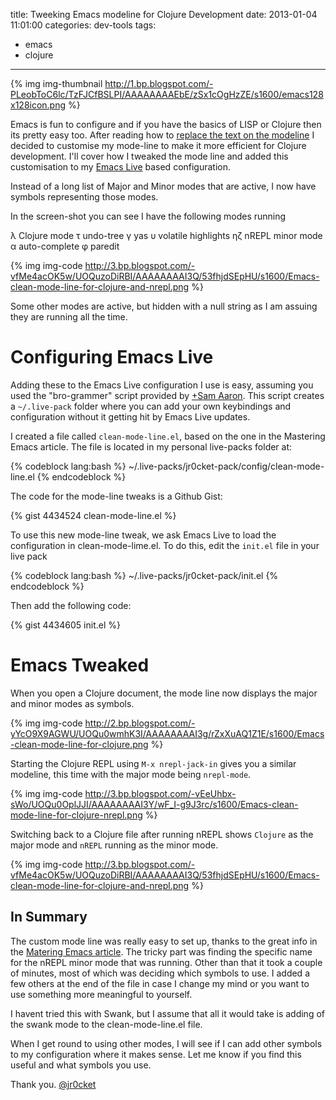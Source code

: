 title: Tweeking Emacs modeline for Clojure Development
date: 2013-01-04 11:01:00
categories: dev-tools
tags: 
- emacs
- clojure
---

{% img img-thumbnail http://1.bp.blogspot.com/-PLeobToC6lc/TzFJCfBSLPI/AAAAAAAAEbE/zSx1cOgHzZE/s1600/emacs128x128icon.png %}

Emacs is fun to configure and if you have the basics of LISP or Clojure then its pretty easy too.  After reading how to [replace the text on the modeline](http://www.masteringemacs.org/articles/2012/09/10/hiding-replacing-modeline-strings/) I decided to customise my mode-line to make it more efficient for Clojure development.  I'll cover how I tweaked the mode line and added this customisation to my [Emacs Live](https://github.com/overtone/emacs-live) based configuration.

<!-- more -->

Instead of a long list of Major and Minor modes that are active, I now have symbols representing those modes.

In the screen-shot you can see I have the following modes running

λ    Clojure mode 
τ    undo-tree
γ    yas
υ    volatile highlights
ηζ  nREPL minor mode
α    auto-complete
φ    paredit

{% img img-code http://3.bp.blogspot.com/-vfMe4acOK5w/UOQuzoDiRBI/AAAAAAAAI3Q/53fhjdSEpHU/s1600/Emacs-clean-mode-line-for-clojure-and-nrepl.png %}

Some other modes are active, but hidden with a null string as I am assuing they are running all the time.

# Configuring Emacs Live

Adding these to the Emacs Live configuration I use is easy, assuming you used the "bro-grammer" script provided by [+Sam Aaron](http://plus.google.com/104881409052969541540).  This script creates a `~/.live-pack` folder where you can add your own keybindings and configuration without it getting hit by Emacs Live updates.

I created a file called `clean-mode-line.el`, based on the one in the Mastering Emacs article.  The file is located in my personal live-packs folder at:

{% codeblock lang:bash %}
~/.live-packs/jr0cket-pack/config/clean-mode-line.el
{% endcodeblock %}

The code for the mode-line tweaks is a Github Gist:

{% gist 4434524 clean-mode-line.el %} 

To use this new mode-line tweak, we ask Emacs Live to load the configuration in clean-mode-lime.el.  To do this, edit the `init.el` file in your live pack

{% codeblock lang:bash %}
~/.live-packs/jr0cket-pack/init.el 
{% endcodeblock %}

Then add the following code:

{% gist 4434605 init.el %} 

# Emacs Tweaked 

When you open a Clojure document, the mode line now displays the major and minor modes as symbols.

{% img img-code http://2.bp.blogspot.com/-yYcO9X9AGWU/UOQu0wmhK3I/AAAAAAAAI3g/rZxXuAQ1Z1E/s1600/Emacs-clean-mode-line-for-clojure.png %}

Starting the Clojure REPL using `M-x nrepl-jack-in` gives you a similar modeline, this time with the major mode being `nrepl-mode`.

{% img img-code http://3.bp.blogspot.com/-vEeUhbx-sWo/UOQu0OplJJI/AAAAAAAAI3Y/wF_I-g9J3rc/s1600/Emacs-clean-mode-line-for-clojure-nrepl.png %}

Switching back to a Clojure file after running nREPL shows `Clojure` as the major mode and `nREPL` running as the minor mode.

{% img img-code http://3.bp.blogspot.com/-vfMe4acOK5w/UOQuzoDiRBI/AAAAAAAAI3Q/53fhjdSEpHU/s1600/Emacs-clean-mode-line-for-clojure-and-nrepl.png %}

## In Summary 

The custom mode line was really easy to set up, thanks to the great info in the [Matering Emacs article](http://www.masteringemacs.org/articles/2012/09/10/hiding-replacing-modeline-strings/).  The tricky part was finding the specific name for the nREPL minor mode that was running.  Other than that it took a couple of minutes, most of which was deciding which symbols to use.  I added a few others at the end of the file in case I change my mind or you want to use something more meaningful to yourself. 

I havent tried this with Swank, but I assume that all it would take is adding of the swank mode to the clean-mode-line.el file.

When I get round to using other modes, I will see if I can add other symbols to my configuration where it makes sense.  Let me know if you find this useful and what symbols you use.   

Thank you.
[@jr0cket](https://twitter.com/jr0cket)
